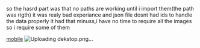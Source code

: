 so the hasrd part was that no paths are working until i import them(the path was rigth) it was realy bad experiance and json file dosnt had ids to handle the data properly it had that minuss,i have no time to require all the images so i require some of them

[mobile](https://github.com/lukapain/entertainment-web-app/assets/114741110/93c6ed07-9c95-443a-b05d-1bae9981b63b)
![Uploading dekstop.png…]()

